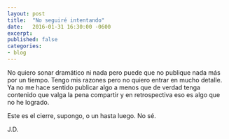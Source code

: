 ```yaml
---
layout: post
title:  "No seguiré intentando"
date:   2016-01-31 16:30:00 -0600
excerpt: 
published: false
categories:
- blog
---
```


No quiero sonar dramático ni nada pero puede que no publique nada más por un tiempo. Tengo mis razones pero no quiero entrar en mucho detalle. Ya no me hace sentido publicar algo a menos que de verdad tenga contenido que valga la pena compartir y en retrospectiva eso es algo que no he logrado.

Este es el cierre, supongo, o un hasta luego. No sé.

J.D.
